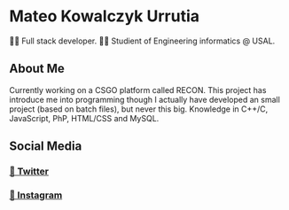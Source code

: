 # Mateo Kowalczyk Urrutia
🧑‍💻 Full stack developer.
🧑‍🎓 Studient of Engineering informatics @ USAL.

## About Me
Currently working on a CSGO platform called RECON.
This project has introduce me into programming though I actually have developed an small project (based on batch files), but never this big.
Knowledge in C++/C, JavaScript, PhP, HTML/CSS and MySQL.

## Social Media
### [🐤 Twitter](https://twitter.com/char2cs)
### [📸 Instagram](https://instagram.com/mateo.urru)
